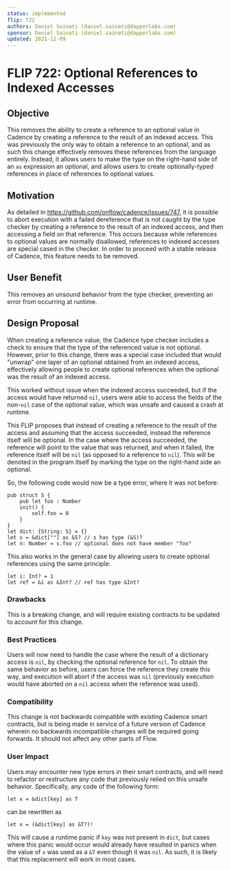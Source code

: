 ```yaml
---
status: implemented
flip: 722
authors: Daniel Sainati (daniel.sainati@dapperlabs.com)
sponsor: Daniel Sainati (daniel.sainati@dapperlabs.com)
updated: 2021-12-09
---
```


# FLIP 722: Optional References to Indexed Accesses

## Objective

This removes the ability to create a reference to an optional value in Cadence by
creating a reference to the result of an indexed access. This was previously the
only way to obtain a reference to an optional, and as such this change effectively
removes these references from the language entirely. Instead, it allows users to
make the type on the right-hand side of an `as` expression an optional, and
allows users to create optionally-typed references in place of references
to optional values.

## Motivation

As detailed in https://github.com/onflow/cadence/issues/747, it is possible to
abort execution with a failed dereference that is not caught by the type checker
by creating a reference to the result of an indexed access, and then accessing
a field on that reference. This occurs because while references to optional
values are normally disallowed, references to indexed accesses are special cased
in the checker. In order to proceed with a stable release of Cadence, this feature
needs to be removed.

## User Benefit

This removes an unsound behavior from the type checker, preventing an error
from occurring at runtime.

## Design Proposal

When creating a reference value, the Cadence type checker includes a
check to ensure that the type of the referenced value is not optional.
However, prior to this change, there was a special case included that would
"unwrap" one layer of an optional obtained from an indexed access, effectively
allowing people to create optional references when the optional was the
result of an indexed access.

This worked without issue when the indexed access succeeded, but if the
access would have returned `nil`, users were able to access the fields of the
non-`nil` case of the optional value, which was unsafe and caused a crash at
runtime.

This FLIP proposes that instead of creating a reference to the result of the
access and assuming that the access succeeded, instead the reference itself
will be optional. In the case where the access succeeded, the reference will
point to the value that was returned, and when it failed, the reference itself
will be `nil` (as opposed to a reference to `nil`). This will be denoted in the
program itself by marking the type on the right-hand side an optional.

So, the following code would now be a type error, where it was not before:

```cadence
pub struct S {
    pub let foo : Number
    init() {
        self.foo = 0
    }
}
let dict: {String: S} = {}
let s = &dict[""] as &S? // s has type (&S)?
let n: Number = s.foo // optional does not have member "foo"
```

This also works in the general case by allowing users to create optional
references using the same principle:

```cadence
let i: Int? = 1
let ref = &i as &Int? // ref has type &Int?
```

### Drawbacks

This is a breaking change, and will require existing contracts to be updated to
account for this change.

### Best Practices

Users will now need to handle the case where the result of a dictionary
access is `nil`, by checking the optional reference for `nil`. To obtain the
same behavior as before, users can force the reference they create this way,
and execution will abort if the access was `nil` (previously execution would
have aborted on a `nil` access when the reference was used).

### Compatibility

This change is not backwards compatible with existing Cadence smart contracts, but
is being made in service of a future version of Cadence wherein no backwards incompatible
changes will be required going forwards. It should not affect any other parts of Flow.

### User Impact

Users may encounter new type errors in their smart contracts, and will need to refactor
or restructure any code that previously relied on this unsafe behavior. Specifically, any
code of the following form:

```cadence
let x = &dict[key] as T
```

can be rewritten as

```cadence
let x = (&dict[key] as &T?)!
```

This will cause a runtime panic if `key` was not present in `dict`, but cases
where this panic would occur would already have resulted in panics when the value of `x`
was used as a `&T` even though it was `nil`. As such, it is likely that this replacement
will work in most cases.
